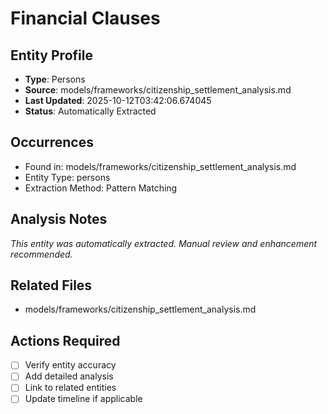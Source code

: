 # Financial Clauses

## Entity Profile
- **Type**: Persons
- **Source**: models/frameworks/citizenship_settlement_analysis.md
- **Last Updated**: 2025-10-12T03:42:06.674045
- **Status**: Automatically Extracted

## Occurrences
- Found in: models/frameworks/citizenship_settlement_analysis.md
- Entity Type: persons
- Extraction Method: Pattern Matching

## Analysis Notes
*This entity was automatically extracted. Manual review and enhancement recommended.*

## Related Files
- models/frameworks/citizenship_settlement_analysis.md

## Actions Required
- [ ] Verify entity accuracy
- [ ] Add detailed analysis
- [ ] Link to related entities
- [ ] Update timeline if applicable
